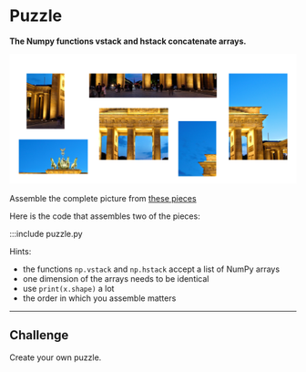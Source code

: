 
# Puzzle

**The Numpy functions vstack and hstack concatenate arrays.**

![](../images/puzzle_pieces.png)

Assemble the complete picture from [these pieces](../images/pieces.zip)

Here is the code that assembles two of the pieces:

:::include puzzle.py

Hints:

* the functions `np.vstack` and `np.hstack` accept a list of NumPy arrays
* one dimension of the arrays needs to be identical
* use `print(x.shape)` a lot
* the order in which you assemble matters

----

## Challenge

Create your own puzzle.
